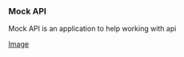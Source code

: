 ### Mock API

Mock API is an application to help working with api

[Image](http://storage7.static.itmages.com/i/16/1214/h_1481683902_2477350_8b89695199.png)
